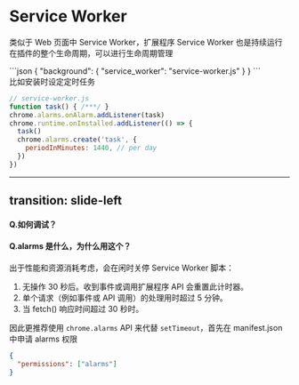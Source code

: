 # Service Worker

类似于 Web 页面中 Service Worker，扩展程序 Service Worker 也是持续运行在插件的整个生命周期，可以进行生命周期管理

<div class="flex items-start justify-between gap-8">

<div class="flex-1">
```json
{
  "background": {
    "service_worker": "service-worker.js"
  }
}
```
</div>

<div class="flex-1">
比如安装时设定定时任务

```js
// service-worker.js
function task() { /***/ }
chrome.alarms.onAlarm.addListener(task)
chrome.runtime.onInstalled.addListener(() => {
  task()
  chrome.alarms.create('task', {
    periodInMinutes: 1440, // per day
  })
})
```
</div>
  
</div>

---
transition: slide-left
---

#### Q.如何调试？
#### Q.alarms 是什么，为什么用这个？

出于性能和资源消耗考虑，会在闲时关停 Service Worker 脚本：

1. 无操作 30 秒后。收到事件或调用扩展程序 API 会重置此计时器。
2. 单个请求（例如事件或 API 调用）的处理用时超过 5 分钟。
3. 当 fetch() 响应时间超过 30 秒时。

因此更推荐使用 `chrome.alarms` API 来代替 `setTimeout`，首先在 manifest.json 中申请 alarms 权限

```json
{
  "permissions": ["alarms"]
}
```